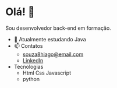 # Olá! 👋
Sou desenvolvedor back-end em formação.

- 🔭 Atualmente estudando Java
- 📫 Contatos
   * souza8hiago@email.com
   * [LinkedIn](https://www.linkedin.com/in/hiago-souza-dev)
- Tecnologias  
  * Html Css Javascript
  * python 
